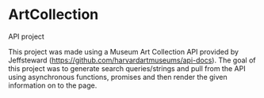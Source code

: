 # ArtCollection
API project

This project was made using a Museum Art Collection API provided by Jeffsteward (https://github.com/harvardartmuseums/api-docs). 
The goal of this project was to generate search queries/strings and pull from the API using asynchronous functions, promises and then render the given information on to the page. 
